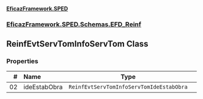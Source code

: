#### [EficazFramework.SPED](EficazFrameworkSPED.md 'EficazFramework SPED')
### [EficazFramework.SPED.Schemas.EFD_Reinf](EficazFramework.SPED.Schemas.EFD_Reinf.md 'EficazFramework.SPED.Schemas.EFD_Reinf')

## ReinfEvtServTomInfoServTom Class
### Properties

| # | Name | Type | |
| ---: | :--- | :---: | :--- |
| 02 | ideEstabObra | `ReinfEvtServTomInfoServTomIdeEstabObra` |  |
